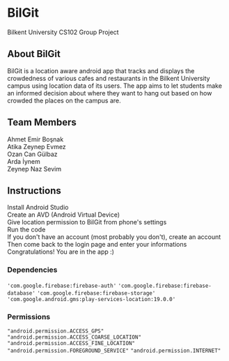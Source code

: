 # BilGit
Bilkent University CS102 Group Project

## About BilGit
BilGit is a location aware android app that tracks and displays the crowdedness of various cafes and restaurants in the Bilkent University campus using location data of its users. The app aims to let students make an informed decision about where they want to hang out based on how crowded the places on the campus are.

## Team Members
Ahmet Emir Boşnak  
Atika Zeynep Evmez  
Ozan Can Gülbaz  
Arda İynem  
Zeynep Naz Sevim  

## Instructions
Install Android Studio <br />
Create an AVD (Android Virtual Device) <br />
Give location permission to BilGit from phone's settings <br />
Run the code <br />
If you don't have an account (most probably you don't), create an account <br />
Then come back to the login page and enter your informations <br />
Congratulations! You are in the app :)  

### Dependencies
``'com.google.firebase:firebase-auth'``
``'com.google.firebase:firebase-database'``
``'com.google.firebase:firebase-storage'``
``'com.google.android.gms:play-services-location:19.0.0'``

### Permissions
``"android.permission.ACCESS_GPS" ``
``"android.permission.ACCESS_COARSE_LOCATION" ``
``"android.permission.ACCESS_FINE_LOCATION"``
``"android.permission.FOREGROUND_SERVICE"``
``"android.permission.INTERNET"``
